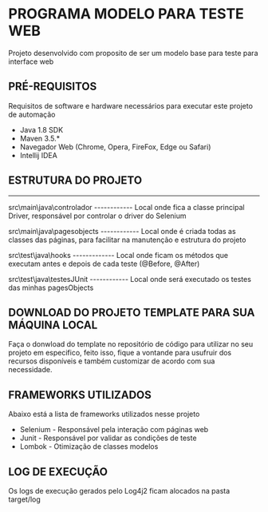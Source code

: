 # PROGRAMA MODELO PARA TESTE WEB 

Projeto desenvolvido com proposito de ser um modelo base para teste para interface web

## PRÉ-REQUISITOS

Requisitos de software e hardware necessários para executar este projeto de automação

*   Java 1.8 SDK
*   Maven 3.5.*
*   Navegador Web (Chrome, Opera, FireFox, Edge ou Safari)
*   Intellij IDEA


## ESTRUTURA DO PROJETO
 --------------------------------------------------------------------------------------------------------------------------------------

src\main\java\controlador 		------------  Local onde fica a classe principal Driver, responsável por controlar o driver do Selenium
                 
                 
src\main\java\pagesobjects  ------------  Local onde é criada todas as classes das páginas, para facilitar na manutenção e estrutura do projeto      

src\test\java\hooks        -------------  Local onde ficam os métodos que executam antes e depois de cada teste (@Before, @After)  


src\test\java\testesJUnit  ------------   Local onde será executado os testes das minhas pagesObjects                                                      	

    
## DOWNLOAD DO PROJETO TEMPLATE PARA SUA MÁQUINA LOCAL

Faça o donwload do template no repositório de código para utilizar no seu projeto em especifico, 
feito isso, fique a vontande para usufruir dos recursos disponíveis e 
também customizar de acordo com sua necessidade. 


## FRAMEWORKS UTILIZADOS

Abaixo está a lista de frameworks utilizados nesse projeto

* Selenium - Responsável pela interação com páginas web
* Junit - Responsável por validar as condições de teste
* Lombok - Otimização de classes modelos



## LOG DE EXECUÇÃO

Os logs de execução gerados pelo Log4j2 ficam alocados na pasta target/log
